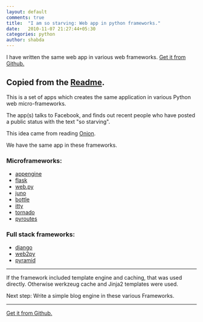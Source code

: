 ```yaml
---
layout: default
comments: true
title:  "I am so starving: Web app in python frameworks."
date:   2010-11-07 21:27:44+05:30
categories: python
author: shabda
---
```

I have written the same web app in various web frameworks. [Get it from Github.](https://github.com/agiliq/so-starving)

Copied from the [Readme](https://github.com/agiliq/so-starving/blob/master/README.md).
-----------------------------

This is a set of apps which creates the same application in various
Python web micro-frameworks.

The app(s) talks to Facebook, and finds out recent people
who have posted a public status with the text "so starving".

This idea came from reading [Onion](http://www.theonion.com/articles/i-am-so-starving-vs-i-am-so-starving,11541/).

We have the same app in these frameworks.

### Microframeworks:

* [appengine](http://code.google.com/appengine/)
* [flask](http://flask.pocoo.org/)
* [web.py](http://webpy.org/)
* [juno](https://github.com/breily/juno)
* [bottle](http://bottle.paws.de/docs/dev/index.html)
* [itty](http://toastdriven.com/fresh/itty-sinatra-inspired-micro-framework/)
* [tornado](http://www.tornadoweb.org/)
* [pyroutes](http://www.pyroutes.com/)

### Full stack frameworks:

* [django](http://djangoproject.com/)
* [web2py](http://web2py.com/)
* [pyramid](http://docs.pylonshq.com/faq/pyramid.html)


------------------------

If the framework included template engine and caching, that was used directly.
Otherwise werkzeug cache and Jinja2 templates were used.

Next step: Write a simple blog engine in these various Frameworks.

---------

[Get it from Github.](https://github.com/agiliq/so-starving)

